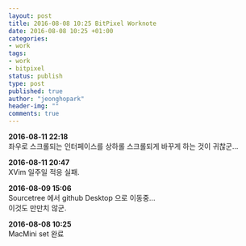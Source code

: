 ```yaml
---
layout: post
title: 2016-08-08 10:25 BitPixel Worknote
date: 2016-08-08 10:25 +01:00
categories:
- work
tags:
- work
- bitpixel
status: publish
type: post
published: true
author: "jeonghopark"
header-img: ""
comments: true
---
```

**2016-08-11 22:18**        
좌우로 스크롤되는 인터페이스를 상하롤 스크롤되게 바꾸게 하는 것이 귀찮군...     

**2016-08-11 20:47**        
XVim 일주일 적응 실패.     

**2016-08-09 15:06**        
Sourcetree 에서 github Desktop 으로 이동중...      
이것도 만만치 않군.     

**2016-08-08 10:25**        
MacMini set 완료      

